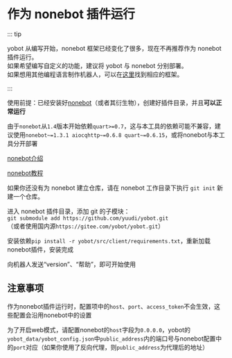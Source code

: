 # 作为 nonebot 插件运行

::: tip

yobot 从编写开始，nonebot 框架已经变化了很多，现在不再推荐作为 nonebot 插件运行。  
如果希望编写自定义的功能，建议将 yobot 与 nonebot 分别部署。  
如果想用其他编程语言制作机器人，可以在[这里](https://github.com/richardchien/coolq-http-api/blob/master/README.md#sdk%E5%BC%80%E5%8F%91%E6%A1%86%E6%9E%B6)找到相应的框架。

:::

使用前提：已经安装好[nonebot](https://nonebot.cqp.moe/)（或者其衍生物），创建好插件目录，并且**可以正常运行**

由于`nonebot`从`1.4`版本开始依赖`quart>=0.7`，这与本工具的依赖可能不兼容，建议使用`nonebot~=1.3.1 aiocqhttp~=0.6.8 quart~=0.6.15`，或将nonebot与本工具分开部署

[nonebot介绍](../usage/nonebot-introductions.md)

[nonebot教程](https://nonebot.cqp.moe/)

如果你还没有为 nonebot 建立仓库，请在 nonebot 工作目录下执行 `git init` 新建一个仓库。  

进入 nonebot 插件目录，添加 git 的子模块：  
`git submodule add https://github.com/yuudi/yobot.git`  
（或者使用国内源`https://gitee.com/yobot/yobot.git`）

安装依赖`pip install -r yobot/src/client/requirements.txt`，重新加载nonebot插件，安装完成

向机器人发送“version”、“帮助”，即可开始使用

## 注意事项

作为nonebot插件运行时，配置项中的`host`、`port`、`access_token`不会生效，这些配置会沿用nonebot中的设置

为了开启web模式，请配置nonebot的`host`字段为`0.0.0.0`，yobot的`yobot_data/yobot_config.json`中`public_address`内的端口号与nonebot配置中的`port`对应（如果你使用了反向代理，则`public_address`为代理后的地址）

